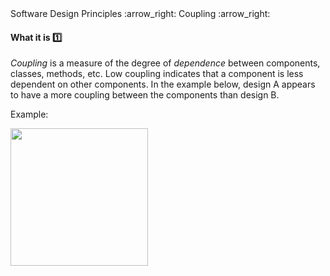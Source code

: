 <link rel="stylesheet" href="{{baseUrl}}/css/textbook.css">

<div class="website-content">

<div id="path">Software Design Principles :arrow_right: Coupling :arrow_right:</div>

<div id="title">

#### What it is :one:

</div>

<div id="body">

_Coupling_ is a measure of the degree of _dependence_ between components, classes, methods, etc. Low coupling indicates that a component is less dependent on other components.
In the example below, design A appears to have a more coupling between the components than design B.

<tip-box>

Example:

<img src="{{baseUrl}}/designPrinciples/coupling/whatItIs/images/playerPuzzleManager.png" height="220" />
<p/>

</tip-box>

<!-- extras ------------------------------------------------------------------------------------ -->

<panel header=":paperclip: Extras" expandable type="seamless" expanded>

  <panel header=":mortar_board: Learning Outcomes" expandable type="seamless">
    <include src="exercises.md" />
  </panel>

</panel>

</div>

</div>
